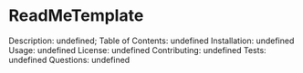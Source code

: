 # ReadMeTemplate
  Description:
  undefined;
  Table of Contents:
  undefined
  Installation:
  undefined
  Usage:
  undefined
  License:
  undefined
  Contributing:
  undefined
  Tests:
  undefined
  Questions:
  undefined